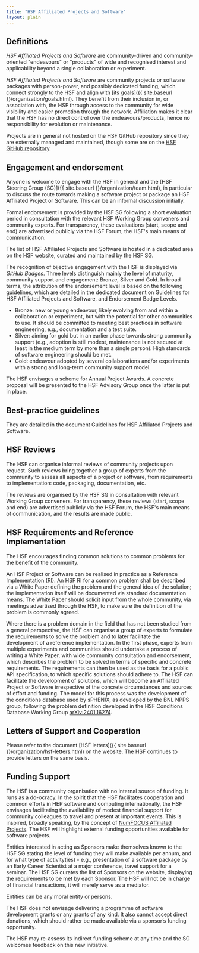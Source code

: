 ```yaml
---
title: "HSF Affiliated Projects and Software"
layout: plain
---
```



## Definitions

*HSF Affiliated Projects and Software* are community-driven and community-oriented "endeavours" or "products" of wide and recognised interest and applicability beyond a single collaboration or experiment.

*HSF Affiliated Projects and Software* are community projects or software packages with person-power, and possibly dedicated funding, which connect strongly to the HSF and align with [its goals]({{ site.baseurl }}/organization/goals.html). They benefit from their inclusion in, or association with, the HSF through access to the community for wide visibility and easier promotion through the network. Affiliation makes it clear that the HSF has no direct control over the endeavours/products, hence no responsibility for evolution or maintenance.

Projects are in general not hosted on the HSF GitHub repository since they are externally managed and maintained, though some are on the [HSF GitHub repository](https://github.com/HSF).

## Engagement and endorsement

Anyone is welcome to engage with the HSF in general and the
[HSF Steering Group (SG)]({{ site.baseurl }}/organization/team.html),
in particular to discuss the route towards making a software project or package an HSF Affiliated Project or Software. This can be an informal discussion initially.

Formal endorsement is provided by the HSF SG following a short evaluation period in consultation with the relevant HSF Working Group conveners and community experts. For transparency, these evaluations (start, scope and end) are advertised publicly via the HSF Forum, the HSF's main means of communication.

The list of HSF Affiliated Projects and Software is hosted in a dedicated area on the HSF website, curated and maintained by the HSF SG.

The recognition of bijective engagement with the HSF is displayed via *GitHub Badges*.
Three levels distinguish mainly the level of maturity, community support and  engagement: Bronze, Silver and Gold.
In broad terms, the attribution of the endorsement level is based on the following guidelines, which are detailed in the dedicated document on Guidelines for HSF Affiliated Projects and Software, and Endorsement Badge Levels.
* Bronze: new or young endeavour, likely evolving from and within a collaboration or experiment, but with the potential for other communities to use. It should be committed to meeting best practices in software engineering, e.g., documentation and a test suite.
* Silver: aiming for gold but in an earlier phase towards strong community support (e.g., adoption is still modest, maintenance is not secured at least in the medium term by more than a single person). High standards of software engineering should be met.
* Gold: endeavour adopted by several collaborations and/or experiments with a strong and long-term community support model.

The HSF envisages a scheme for Annual Project Awards. A concrete proposal will be presented to the HSF Advisory Group once the latter is put in place.

## Best-practice guidelines

They are detailed in the document Guidelines for HSF Affiliated Projects and Software.

## HSF Reviews

The HSF can organise informal reviews of community projects upon request. Such reviews bring together a group of experts from the community to assess all aspects of a project or software, from requirements to implementation: code, packaging, documentation, etc.

The reviews are organised by the HSF SG in consultation with relevant Working Group conveners. For transparency, these reviews (start, scope and end) are advertised publicly via the HSF Forum, the HSF's main means of communication, and the results are made public.

## HSF Requirements and Reference Implementation

The HSF encourages finding common solutions to common problems for the benefit of the community.

An HSF Project or Software can be realised in practice as a Reference Implementation (RI). An HSF RI for a common problem shall be described via a White Paper defining the problem and the general idea of the solution; the implementation itself will be documented via standard documentation means. The White Paper should solicit input from the whole community, via meetings advertised through the HSF, to make sure the definition of the problem is commonly agreed.

Where there is a problem domain in the field that has not been studied from a general perspective, the HSF can organise a group of experts to formulate the requirements to solve the problem and to later facilitate the development of a reference implementation.
In the first phase, experts from multiple experiments and communities should undertake a process of writing a White Paper, with wide community consultation and endorsement, which describes the problem to be solved in terms of specific and concrete requirements.
The requirements can then be used as the basis for a public API specification, to which specific solutions should adhere to.
The HSF can facilitate the development of solutions, which will become an Affiliated Project or Software irrespective of the concrete circumstances and sources of effort and funding.
The model for this process was the development of the conditions database used by sPHENIX, as developed by the BNL NPPS group, following the problem definition developed in the HSF Conditions Database Working Group [arXiv:2401.16274](https://doi.org/10.48550/arXiv.2401.16274).

## Letters of Support and Cooperation

Please refer to the document
[HSF letters]({{ site.baseurl }}/organization/hsf-letters.html)
on the website. The HSF continues to provide letters on the same basis.

## Funding Support

The HSF is a community organisation with no internal source of funding.
It runs as a do-ocracy. In the spirit that the HSF facilitates cooperation and common efforts in HEP software and computing internationally, the HSF envisages facilitating the availability of modest financial support for community colleagues to travel and present at important events.
This is inspired, broadly speaking, by the concept of
[NumFOCUS Affiliated Projects](https://numfocus.org/sponsored-projects/affiliated-projects).
The HSF will highlight external funding opportunities available for software projects. 

Entities interested in acting as Sponsors make themselves known to the HSF SG stating the level of funding they will make available per annum, and for what type of activity(ies) - e.g., presentation of a software package by an Early Career Scientist at a major conference, travel support for a seminar.
The HSF SG curates the list of Sponsors on the website, displaying the requirements to be met by each Sponsor.
The HSF will not be in charge of financial transactions, it will merely serve as a mediator.

Entities can be any moral entity or persons.

The HSF does not envisage delivering a programme of software development grants or any grants of any kind. It also cannot accept direct donations, which should rather be made available via a sponsor’s funding opportunity.

The HSF may re-assess its indirect funding scheme at any time and the SG welcomes feedback on this new initiative.
